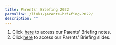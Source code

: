 ```yaml
---
title: Parents' Briefing 2022
permalink: /links/parents-briefing-2022/
description: ""
---
```


1.  Click  [here](https://drive.google.com/drive/folders/1V-jnjVm4xmnRnG7kowJwGa2fw4N2Q5OP?usp=sharing) to access our Parents' Briefing notes.
2.  Click [here](https://drive.google.com/drive/folders/18Iunp8LyKytAf5KHmTIc4dhG_7kS53O8) to access our Parents' Briefing slides.